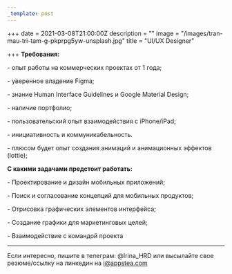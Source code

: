 ```yaml
---
_template: post
---
```


+++
date = 2021-03-08T21:00:00Z
description = ""
image = "/images/tran-mau-tri-tam-g-pkprpg5yw-unsplash.jpg"
title = "UI/UX Designer"

+++
**Требования:**

\- опыт работы на коммерческих проектах от 1 года;

\- уверенное владение Figma;

\- знание Human Interface Guidelines и Google Material Design;

\- наличие портфолио;

\- пользовательский опыт взаимодействия с iPhone/iPad;

\- инициативность и коммуникабельность.

\- плюсом будет опыт создания анимаций и анимационных эффектов (lottie);

**С какими задачами предстоит работать:**

\- Проектирование и дизайн мобильных приложений;

\- Поиск и согласование концепций для мобильных продуктов;

\- Отрисовка графических элементов интерфейса;

\- Создание графики для маркетинговых целей;

\- Взаимодействие с командой проекта

***

Если интересно, пишите в телеграм: @Irina_HRD или высылайте свое резюме/ссылку на линкедин на i@appstea.com
